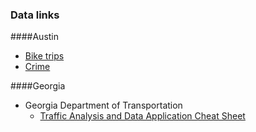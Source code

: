 ### Data links

####Austin  
  + [Bike trips](https://data.austintexas.gov/Transportation-and-Mobility/Austin-B-Cycle-Trips/tyfh-5r8s)
  + [Crime](https://data.austintexas.gov/Public-Safety/Crime-Reports/fdj4-gpfu)

####Georgia  
  + Georgia Department of Transportation  
    + [Traffic Analysis and Data Application Cheat Sheet](http://www.dot.ga.gov/DriveSmart/Data/Documents/TrafficCounts/TrafficCountsApp-Cheatsheet.pdf)
